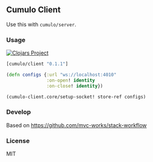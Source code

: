 
Cumulo Client
----

Use this with `cumulo/server`.

### Usage

[![Clojars Project](https://img.shields.io/clojars/v/cumulo/client.svg)](https://clojars.org/cumulo/client)

```clojure
[cumulo/client "0.1.1"]
```

```clojure
(defn configs {:url "ws://localhost:4010"
               :on-open! identity
               :on-close! identity})

(cumulo-client.core/setup-socket! store-ref configs)
```

### Develop

Based on https://github.com/mvc-works/stack-workflow

### License

MIT
